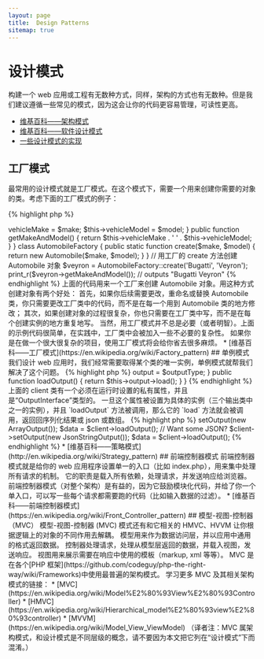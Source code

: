 ```yaml
---
layout: page
title:  Design Patterns
sitemap: true
---
```


# 设计模式

构建一个 web 应用或工程有无数种方式，同样，架构的方式也有无数种。但是我们建议遵循一些常见的模式，因为这会让你的代码更容易管理，可读性更高。

* [维基百科——架构模式](https://en.wikipedia.org/wiki/Architectural_pattern)
* [维基百科——软件设计模式](https://en.wikipedia.org/wiki/Software_design_pattern)
* [一些设计模式的实现](https://github.com/domnikl/DesignPatternsPHP)

## 工厂模式

最常用的设计模式就是工厂模式。在这个模式下，需要一个用来创建你需要的对象的类。考虑下面的工厂模式的例子：

{% highlight php %}
<?php
class Automobile
{
    private $vehicleMake;
    private $vehicleModel;

    public function __construct($make, $model)
    {
        $this->vehicleMake = $make;
        $this->vehicleModel = $model;
    }

    public function getMakeAndModel()
    {
        return $this->vehicleMake . ' ' . $this->vehicleModel;
    }
}

class AutomobileFactory
{
    public static function create($make, $model)
    {
        return new Automobile($make, $model);
    }
}

// 用工厂的 create 方法创建 Automobile 对象
$veyron = AutomobileFactory::create('Bugatti', 'Veyron');

print_r($veyron->getMakeAndModel()); // outputs "Bugatti Veyron"
{% endhighlight %}

上面的代码用来一个工厂来创建 Automobile 对象。用这种方式创建对象有两个好处：
首先，如果你后续需要更改，重命名或替换 Automobile 类，你只需要更改工厂类中的代码，而不是在每一个用到 Automobile 类的地方修改；
其次，如果创建对象的过程很复杂，你也只需要在工厂类中写，而不是在每个创建实例的地方重复地写。

当然，用工厂模式并不总是必要（或者明智）。上面的示例代码很简单，在实践中，工厂类中会被加入一些不必要的复杂性。
如果你是在做一个很大很复杂的项目，使用工厂模式将会给你省去很多麻烦。

* [维基百科——工厂模式](https://en.wikipedia.org/wiki/Factory_pattern)

## 单例模式

我们设计 web 应用时，我们经常需要取得某个类的唯一实例，单例模式就帮我们解决了这个问题。

{% highlight php %}
<?php
class Singleton
{
    /**
     * @var 这个类的 *单例*
     */
    private static $instance;
    
    /**
     * 返回这个类的 *单例*
     *
     * @return Singleton The *Singleton* instance.
     */
    public static function getInstance()
    {
        if (null === static::$instance) {
            static::$instance = new static();
        }
        
        return static::$instance;
    }

    /**
     * 把构造函数声明为 protected，防止用 `new` 操作符在这个类之外创建新的实例
     */
    protected function __construct()
    {
    }

    /**
     * 把 clone 方法声明为 private，防止克隆单例
     *
     * @return void
     */
    private function __clone()
    {
    }

    /**
     * 把反序列化方法声明为 private，防止反序列化单例
     *
     * @return void
     */
    private function __wakeup()
    {
    }
}

class SingletonChild extends Singleton
{
}

$obj = Singleton::getInstance();
var_dump($obj === Singleton::getInstance());             // bool(true)

$anotherObj = SingletonChild::getInstance();
var_dump($anotherObj === Singleton::getInstance());      // bool(false)

var_dump($anotherObj === SingletonChild::getInstance()); // bool(true)
{% endhighlight %}

上面的代码用[**静态** 变量](http://php.net/language.variables.scope#language.variables.scope.static) 实现了单例模式和创建单例的静态方法 `getInstance()`.
请注意以下几点：

* 构造函数 [`__construct()`](http://php.net/language.oop5.decon#object.construct) 被声明为 protected 是为了防止用 `new` 操作符在这个类之外创建新的实例。
* 魔术方法 [`__clone()`](http://php.net/language.oop5.cloning#object.clone) 被声明为 private 是为了防止用 [`clone`](http://php.net/language.oop5.cloning) 操作符克隆出新的实例.
* 魔术方法 [`__wakeup()`](http://php.net/language.oop5.magic#object.wakeup) 被声明为 private 是为了防止通过全局函数 [`unserialize()`](http://php.net/function.unserialize) 反序列化这个类的实例。
* 新的实例是用过静态方法 `getInstance()` 使用[后期静态绑定](http://php.net/language.oop5.late-static-bindings) 特性生成的。这允许我们对 `Singleton` 类进行继承，并且在取得 `SingletonChild` 的单例时不会出现问题。

单例模式是非常有用的，特别是我们需要确保在整个请求的声明周期内只有一个实例存在。
典型的应用场景是，当我们有一个全局的对象（比如配置类）或一个共享的资源（比如事件队列）时。

你应该非常小心地使用单例模式，因为它非常自然地引入了全局状态到你的应用中，降低了可测试性。
在大多数情况下，依赖注入可以（并且应该）代替单例类。
使用依赖注入意味着我们不会在设计应用时引入不必要的耦合，因为对象使用共享的或全局的资源，不再需要耦合具体的类。

* [维基百科——单例模式](https://en.wikipedia.org/wiki/Singleton_pattern)

## 策略模式

使用策略模式，你可以把一族不同的算法（业务）封装到不同的类中，使 client 类可以在不知道具体实现的情况下选择实例化其中一个算法。策略模式有几种不同的变体，最简单的是下面这种：

第一段代码展示了一族输出算法，分别具体实现了 `OutputInterface` 的 `load` 方法，返回序列化结果，json 和数组：

{% highlight php %}
<?php

interface OutputInterface
{
    public function load();
}

class SerializedArrayOutput implements OutputInterface
{
    public function load()
    {
        return serialize($arrayOfData);
    }
}

class JsonStringOutput implements OutputInterface
{
    public function load()
    {
        return json_encode($arrayOfData);
    }
}

class ArrayOutput implements OutputInterface
{
    public function load()
    {
        return $arrayOfData;
    }
}
{% endhighlight %}

通过像上面这样把不同类型的输出算法封装起来，其他的开发者可以很容易地在不影响 client 代码的情况下添加新的输出类型。

每个具体的“output”类实现了 `OutputInterface` —— 这有两个目的，第一是它提供了一个所有“output”具体实现都必须遵守的契约，第二，你将会在本文后面的部分看到，通过实现公共的接口，你可以利用[类型约束](http://php.net/language.oop5.typehinting)保证 client 中使用的输出类必须是实现了 `OutputInterface` 的类。

接下来的一小段代码展示了一个 client 类如何使用其中一个输出算法，并可以在运行时根据需要选用不同的算法。

{% highlight php %}
<?php
class SomeClient
{
    private $output;

    public function setOutput(OutputInterface $outputType)
    {
        $this->output = $outputType;
    }

    public function loadOutput()
    {
        return $this->output->load();
    }
}
{% endhighlight %}

上面的 client 类有一个必须在运行时设置的私有属性，并且是“OutputInterface”类型的。
一旦这个属性被设置为具体的实例（三个输出类中之一的实例），并且 `loadOutput` 方法被调用，那么它的 `load` 方法就会被调用，返回回序列化结果或 json 或数组。

{% highlight php %}
<?php
$client = new SomeClient();

// Want an array?
$client->setOutput(new ArrayOutput());
$data = $client->loadOutput();

// Want some JSON?
$client->setOutput(new JsonStringOutput());
$data = $client->loadOutput();

{% endhighlight %}

* [维基百科——策略模式](http://en.wikipedia.org/wiki/Strategy_pattern)

## 前端控制器模式

前端控制器模式就是给你的 web 应用程序设置单一的入口（比如 index.php），用来集中处理所有请求的机制。
它的职责是载入所有依赖，处理请求，并发送响应给浏览器。前端控制器模式（对整个架构）是有益的，因为它鼓励模块化代码，并给了你一个单入口，可以写一些每个请求都需要跑的代码（比如输入数据的过滤）。

* [维基百科——前端控制器模式](https://en.wikipedia.org/wiki/Front_Controller_pattern)

## 模型-视图-控制器（MVC）

模型-视图-控制器 (MVC) 模式还有和它相关的 HMVC、HVVM 让你根据逻辑上的对象的不同作用去解耦。
模型用来作为数据访问层，并以应用中通用的格式返回数据。
控制器处理请求，处理从模型层返回的数据，并载入视图，发送响应。
视图用来展示需要在响应中使用的模板（markup, xml 等等）。

MVC 是在各个[PHP 框架](https://github.com/codeguy/php-the-right-way/wiki/Frameworks)中使用最普遍的架构模式。

学习更多 MVC 及其相关架构模式的链接：

* [MVC](https://en.wikipedia.org/wiki/Model%E2%80%93View%E2%80%93Controller)
* [HMVC](https://en.wikipedia.org/wiki/Hierarchical_model%E2%80%93view%E2%80%93controller)
* [MVVM](https://en.wikipedia.org/wiki/Model_View_ViewModel)

（译者注：MVC 属架构模式，和设计模式是不同层级的概念，请不要因为本文把它列在“设计模式”下而混淆。）
